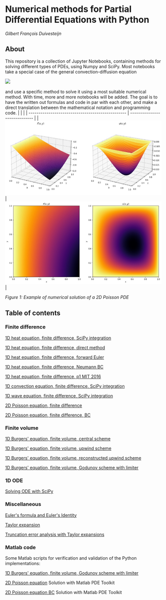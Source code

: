 # Numerical methods for Partial Differential Equations with Python

_Gilbert François Duivesteijn_


## About

This repository is a collection of Jupyter Notebooks, containing methods for solving different types of PDEs, using Numpy and SciPy. Most notebooks take a special case of the general convection-diffusion equation

<img src="https://render.githubusercontent.com/render/math?math=%5Cfrac%7B%5Cpartial%20u%7D%7B%5Cpartial%20t%7D%20%2B%20U%20%5Ccdot%20%5Cnabla%20u%20%3D%20%5Ckappa%20%5Cnabla%5E2%20u%20%2B%20f">

and use a specific method to solve it using a most suitable numerical method. With time, more and more notebooks will be added. The goal is to have the written out formulas and code in par with each other, and make a direct translation between the mathematical notation and programming code.
|    |                               |
| ------------------------------------------------- | ----------------------------- |
| ![](./assets/poisson2D-1.jpg)                     | ![](./assets/poisson2D-2.jpg) |

_Figure 1: Example of numerical solution of a 2D Poisson PDE_ 


## Table of contents

### Finite difference

[1D heat equation, finite difference, SciPy integration](./notebook/1D%20heat%20equation%2C%20finite%20difference%2C%20SciPy%20integration.ipynb)

[1D heat equation, finite difference, direct method](./notebook/1D%20heat%20equation%2C%20finite%20difference%2C%20direct%20method.ipynb)

[1D heat equation, finite difference, forward Euler](./notebook/1D%20heat%20equation%2C%20finite%20difference%2C%20forward%20Euler.ipynb)

[1D heat equation, finite difference, Neumann BC](./notebook/1D%20heat%20equation%2C%20finite%20difference%2C%20Neumann%20BC.ipynb)

[1D heat equation, finite difference, p1 MIT 2016](./notebook/1D%20heat%20equation%2C%20finite%20difference%2C%20p1%20MIT%202016.ipynb)

[1D convection equation, finite difference, SciPy integration](./notebook/1D%20convection%20equation%2C%20finite%20difference%2C%20SciPy%20integration.ipynb)

[1D wave equation, finite difference, SciPy integration](./notebook/1D%20wave%20equation%2C%20finite%20difference%2C%20SciPy%20integration.ipynb)

[2D Poisson equation, finite difference](./notebook/2D%20Poisson%20equation%2C%20finite%20difference.ipynb)

[2D Poisson equation, finite difference, BC](./notebook/2D%20Poisson%20equation%2C%20finite%20difference%2C%20BC.ipynb)



### Finite volume

[1D Burgers' equation, finite volume, central scheme](./notebook/1D%20Burgers%27%20equation%2C%20finite%20volume%2C%20central%20scheme.ipynb)

[1D Burgers' equation, finite volume, upwind scheme](./notebook/1D%20Burgers%27%20equation%2C%20finite%20volume%2C%20upwind%20scheme.ipynb)

[1D Burgers' equation, finite volume, reconstructed upwind scheme](./notebook/1D%20Burgers%27%20equation%2C%20finite%20volume%2C%20reconstructed%20upwind%20scheme.ipynb)

[1D Burgers' equation, finite volume, Godunov scheme with limiter](./notebook/1D%20Burgers%27%20equation%2C%20finite%20volume%2C%20Godunov%20scheme%20with%20limiter.ipynb)



### 1D ODE

[Solving ODE with SciPy](./notebook/Solving%20ODE%20with%20SciPy.ipynb)



### Miscellaneous

[Euler's formula and Euler's Identity](./notebook/Euler%27s%20formula%20and%20Euler%27s%20Identity.ipynb)

[Taylor expansion](./notebook/Taylor%20expansion.ipynb)

[Truncation error analysis with Taylor expansions](./notebook/Truncation%20error%20analysis%20with%20Taylor%20expansions.ipynb)



### Matlab code

Some Matlab scripts for verification and validation of the Python implementations:

[1D Burgers' equation, finite volume, Godunov scheme with limiter](./matlab/1d_burgers_eq_finite_volume_godunov_scheme_with_limiter)

[2D Poisson equation](./matlab/2d_poisson_equation) Solution with Matlab PDE Toolkit

[2D Poisson equation BC](./matlab/2d_poisson_equation_bc) Solution with Matlab PDE Toolkit

